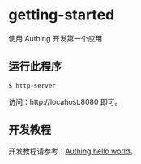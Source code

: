 # getting-started

使用 Authing 开发第一个应用

## 运行此程序

``` shell
$ http-server
```

访问：http://locahost:8080 即可。

## 开发教程

开发教程请参考：[Authing hello world](https://learn.authing.cn/authing/quickstart/hello-world)。